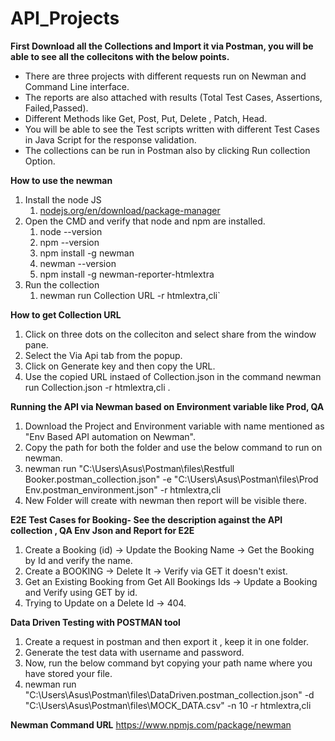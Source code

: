 # API_Projects

**First Download all the Collections and Import it via Postman, you will be able to see all the collecitons with the below points.**

- There are three projects with different requests run on Newman and Command Line interface.
- The reports are also attached with results (Total Test Cases, Assertions, Failed,Passed).
- Different Methods like Get, Post, Put, Delete , Patch, Head.
- You will be able to see the Test scripts written with different Test Cases in Java Script for the response validation.
- The collections can be run in Postman also by clicking Run collection Option.

 **How to use the newman**

1. Install the node JS
    1. [﻿nodejs.org/en/download/package-manager](https://nodejs.org/en/download/package-manager) 
3. Open the CMD and verify that node and npm are installed. 
    1. node --version
    2. npm --version
    3. npm install -g newman
    4. newman --version
    5. npm install -g newman-reporter-htmlextra
4. Run the collection 
    1. newman run Collection URL -r htmlextra,cli` 

**How to get Collection URL**
1. Click on three dots on the colleciton and select share from the window pane.
2. Select the Via Api tab from the popup.
3. Click on Generate key and then copy the URL.
4. Use the copied URL instaed of Collection.json in the command  newman run Collection.json -r htmlextra,cli .

**Running the API via Newman based on Environment variable like Prod, QA**
1. Download the Project and Environment variable with name mentioned as "Env Based API automation on Newman".
2. Copy the path for both the folder and use the below command to run on  newman.
3. newman run "C:\Users\Asus\Postman\files\Restfull Booker.postman_collection.json" -e "C:\Users\Asus\Postman\files\Prod Env.postman_environment.json" -r htmlextra,cli
4. New Folder will create with newman then report will be visible there.

**E2E Test Cases for Booking- See the description against the API collection , QA Env Json and Report for E2E**
1. Create a Booking (id) -> Update the Booking Name ->  Get the Booking by Id and verify the name.
2. Create a BOOKING -> Delete It -> Verify via GET it doesn't exist. 
3. Get an Existing Booking from Get All Bookings Ids -> Update a Booking and Verify using GET by id.
4. Trying to Update on a Delete Id -> 404.

**Data Driven Testing with POSTMAN tool**
1. Create a request in postman and then export it , keep it in one folder.
2. Generate the test data with username and password.
3. Now, run the below command byt copying your path name where you have stored your file.
4. newman run "C:\Users\Asus\Postman\files\DataDriven.postman_collection.json" -d "C:\Users\Asus\Postman\files\MOCK_DATA.csv" -n 10 -r htmlextra,cli

**Newman Command URL**
https://www.npmjs.com/package/newman 
